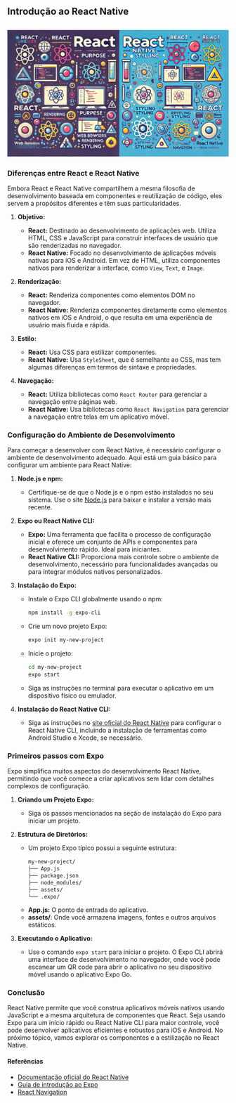 ## Introdução ao React Native
![Componentes, Estado, e Props](https://raw.githubusercontent.com/leorodriguesdev/artigos-react-react-native/main/images/1-diferencas-react-reactnative.webp)
---
### Diferenças entre React e React Native

Embora React e React Native compartilhem a mesma filosofia de desenvolvimento baseada em componentes e reutilização de código, eles servem a propósitos diferentes e têm suas particularidades.

1. **Objetivo:**
   - **React:** Destinado ao desenvolvimento de aplicações web. Utiliza HTML, CSS e JavaScript para construir interfaces de usuário que são renderizadas no navegador.
   - **React Native:** Focado no desenvolvimento de aplicações móveis nativas para iOS e Android. Em vez de HTML, utiliza componentes nativos para renderizar a interface, como `View`, `Text`, e `Image`.

2. **Renderização:**
   - **React:** Renderiza componentes como elementos DOM no navegador.
   - **React Native:** Renderiza componentes diretamente como elementos nativos em iOS e Android, o que resulta em uma experiência de usuário mais fluida e rápida.

3. **Estilo:**
   - **React:** Usa CSS para estilizar componentes.
   - **React Native:** Usa `StyleSheet`, que é semelhante ao CSS, mas tem algumas diferenças em termos de sintaxe e propriedades.

4. **Navegação:**
   - **React:** Utiliza bibliotecas como `React Router` para gerenciar a navegação entre páginas web.
   - **React Native:** Usa bibliotecas como `React Navigation` para gerenciar a navegação entre telas em um aplicativo móvel.

### Configuração do Ambiente de Desenvolvimento

Para começar a desenvolver com React Native, é necessário configurar o ambiente de desenvolvimento adequado. Aqui está um guia básico para configurar um ambiente para React Native:

1. **Node.js e npm:**
   - Certifique-se de que o Node.js e o npm estão instalados no seu sistema. Use o site [Node.js](https://nodejs.org/) para baixar e instalar a versão mais recente.

2. **Expo ou React Native CLI:**
   - **Expo:** Uma ferramenta que facilita o processo de configuração inicial e oferece um conjunto de APIs e componentes para desenvolvimento rápido. Ideal para iniciantes.
   - **React Native CLI:** Proporciona mais controle sobre o ambiente de desenvolvimento, necessário para funcionalidades avançadas ou para integrar módulos nativos personalizados.

3. **Instalação do Expo:**
   - Instale o Expo CLI globalmente usando o npm:
     ```bash
     npm install -g expo-cli
     ```
   - Crie um novo projeto Expo:
     ```bash
     expo init my-new-project
     ```
   - Inicie o projeto:
     ```bash
     cd my-new-project
     expo start
     ```
   - Siga as instruções no terminal para executar o aplicativo em um dispositivo físico ou emulador.

4. **Instalação do React Native CLI:**
   - Siga as instruções no [site oficial do React Native](https://reactnative.dev/docs/environment-setup) para configurar o React Native CLI, incluindo a instalação de ferramentas como Android Studio e Xcode, se necessário.

### Primeiros passos com Expo

Expo simplifica muitos aspectos do desenvolvimento React Native, permitindo que você comece a criar aplicativos sem lidar com detalhes complexos de configuração.

1. **Criando um Projeto Expo:**
   - Siga os passos mencionados na seção de instalação do Expo para iniciar um projeto.

2. **Estrutura de Diretórios:**
   - Um projeto Expo típico possui a seguinte estrutura:
     ```
     my-new-project/
     ├── App.js
     ├── package.json
     ├── node_modules/
     ├── assets/
     └── .expo/
     ```
   - **App.js:** O ponto de entrada do aplicativo.
   - **assets/**: Onde você armazena imagens, fontes e outros arquivos estáticos.

3. **Executando o Aplicativo:**
   - Use o comando `expo start` para iniciar o projeto. O Expo CLI abrirá uma interface de desenvolvimento no navegador, onde você pode escanear um QR code para abrir o aplicativo no seu dispositivo móvel usando o aplicativo Expo Go.

### Conclusão

React Native permite que você construa aplicativos móveis nativos usando JavaScript e a mesma arquitetura de componentes que React. Seja usando Expo para um início rápido ou React Native CLI para maior controle, você pode desenvolver aplicativos eficientes e robustos para iOS e Android. No próximo tópico, vamos explorar os componentes e a estilização no React Native.

#### Referências
- [Documentação oficial do React Native](https://reactnative.dev/docs/getting-started)
- [Guia de introdução ao Expo](https://docs.expo.dev/get-started/installation/)
- [React Navigation](https://reactnavigation.org/docs/getting-started)